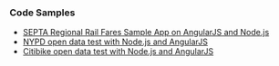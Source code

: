 <h3>Code Samples</h3>
<ul>
<li><a href="http://septa1.herokuapp.com/" target="blank">SEPTA Regional Rail Fares Sample App on AngularJS and Node.js</a></li>
<li><a href="http://nypd1.herokuapp.com/" target="blank">NYPD open data test with Node.js and AngularJS</a></li>
<li><a href="http://citibike1.herokuapp.com/" target="blank">Citibike open data test with Node.js and AngularJS</a></li>
</ul>
